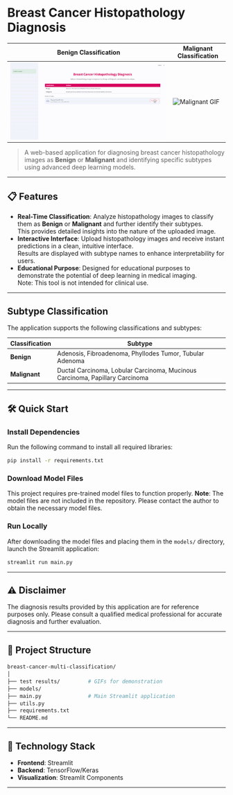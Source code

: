 # Breast Cancer Histopathology Diagnosis  

| Benign Classification         | Malignant Classification         |
|-------------------------------|-----------------------------------|
| ![Benign GIF](test%20results/benign.gif) | ![Malignant GIF](test%20results/malignant.gif) |

> A web-based application for diagnosing breast cancer histopathology images as **Benign** or **Malignant** and identifying specific subtypes using advanced deep learning models.

---

## 📋 Features
- **Real-Time Classification**: Analyze histopathology images to classify them as **Benign** or **Malignant** and further identify their subtypes.  
  This provides detailed insights into the nature of the uploaded image.
- **Interactive Interface**: Upload histopathology images and receive instant predictions in a clean, intuitive interface.  
  Results are displayed with subtype names to enhance interpretability for users.
- **Educational Purpose**: Designed for educational purposes to demonstrate the potential of deep learning in medical imaging.  
  Note: This tool is not intended for clinical use.

---

## Subtype Classification

The application supports the following classifications and subtypes:

| **Classification** | **Subtype**                                                                 |
|---------------------|-----------------------------------------------------------------------------|
| **Benign**          | Adenosis, Fibroadenoma, Phyllodes Tumor, Tubular Adenoma                   |
| **Malignant**       | Ductal Carcinoma, Lobular Carcinoma, Mucinous Carcinoma, Papillary Carcinoma |

---

## 🛠️ Quick Start
### Install Dependencies
Run the following command to install all required libraries:
```bash
pip install -r requirements.txt
```
### Download Model Files
This project requires pre-trained model files to function properly.
**Note**: The model files are not included in the repository.
Please contact the author to obtain the necessary model files.
### Run Locally
After downloading the model files and placing them in the `models/` directory, launch the Streamlit application:
```bash
streamlit run main.py
```

---

## ⚠️ Disclaimer
The diagnosis results provided by this application are for reference purposes only.
Please consult a qualified medical professional for accurate diagnosis and further evaluation.

---

## 📂 Project Structure
```bash
breast-cancer-multi-classification/
│
├── test results/         # GIFs for demonstration
├── models/
├── main.py               # Main Streamlit application
├── utils.py
├── requirements.txt      
└── README.md             
```

---

## 🧰 Technology Stack

- **Frontend**: Streamlit
- **Backend**: TensorFlow/Keras
- **Visualization**: Streamlit Components

---





